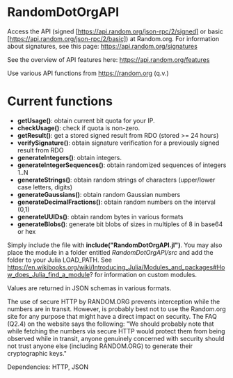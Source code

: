 # RandomDotOrgAPI
Access the API (signed [https://api.random.org/json-rpc/2/signed] or basic [https://api.random.org/json-rpc/2/basic]) at Random.org. For information about signatures, see this page: https://api.random.org/signatures

See the overview of API features here: https://api.random.org/features

Use various API functions from https://random.org (q.v.) 

# Current functions
- <b>getUsage()</b>: obtain current bit quota for your IP.
- <b>checkUsage()</b>: check if quota is non-zero.
- <b>getResult()</b>: get a stored signed result from RDO (stored >= 24 hours)
- <b>verifySignature()</b>: obtain signature verification for a previously signed result from RDO
- <b>generateIntegers()</b>: obtain integers.
- <b>generateIntegerSequences()</b>: obtain randomized sequences of integers 1..N
- <b>generateStrings()</b>: obtain random strings of characters (upper/lower case letters, digits)
- <b>generateGaussians()</b>: obtain random Gaussian numbers
- <b>generateDecimalFractions()</b>: obtain random numbers on the interval (0,1)
- <b>generateUUIDs()</b>: obtain random bytes in various formats
- <b>generateBlobs()</b>: generate bit blobs of sizes in multiples of 8 in base64 or hex

Simply include the file with <b>include("RandomDotOrgAPI.jl")</b>. You may also place the module in a folder entitled <i>RandomDotOrgAPI/src</i> and add the folder to your Julia LOAD_PATH. See https://en.wikibooks.org/wiki/Introducing_Julia/Modules_and_packages#How_does_Julia_find_a_module? for information on custom modules.

Values are returned in JSON schemas in various formats.

The use of secure HTTP by RANDOM.ORG prevents interception while the numbers are in transit. However, is probably best not to use the Random.org site for any purpose that might have a direct impact on security. The FAQ (Q2.4) on the website says the following: "We should probably note that while fetching the numbers via secure HTTP would protect them from being observed while in transit, anyone genuinely concerned with security should not trust anyone else (including RANDOM.ORG) to generate their cryptographic keys."

Dependencies: HTTP, JSON
